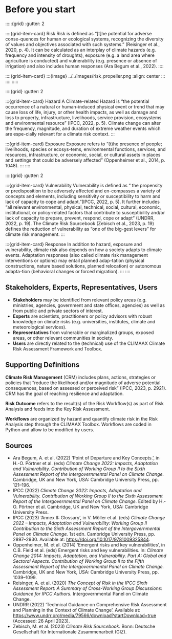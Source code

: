 Before you start
=======================
:::::{grid}
:gutter: 2

::::{grid-item-card} Risk
Risk is defined as “[t]he potential for adverse conse-quences for human or ecological systems, recognizing the diversity of values and objectives associated with such systems.” (Reisinger et al., 2020, p. 4). It can be calculated as an interplay of climate hazards (e.g. frequency and intensity of droughts), exposure (e.g. a land area where agriculture is conducted) and vulnerability (e.g. presence or absence of irrigation) and also includes human responses (Ara Begum et al., 2022).
::::

::::{grid-item-card}
:::{image} ../../images/risk_propeller.png
:align: center
:::
::::
:::::

::::{grid}
:gutter: 2

:::{grid-item-card} Hazard
A Climate-related Hazard is “the potential occurrence of a natural or human-induced physical event or trend that may cause loss of life, injury, or other health impacts, as well as damage and loss to property, infrastructure, livelihoods, service provision, ecosystems and environmental resource” (IPCC, 2022, p. 5). Climate change can alter the frequency, magnitude, and duration of extreme weather events which are espe-cially relevant for a climate risk context.
:::

:::{grid-item-card} Exposure
Exposure refers to “(t)he presence of people; livelihoods, species or ecosys-tems, environmental functions, services, and resources, infrastructure, or economic, social, or cultural assets in places and settings that could be adversely affected”
(Oppenheimer et al., 2014, p. 1048).
:::
::::


::::{grid}
:gutter: 2

:::{grid-item-card} Vulnerability
Vulnerability is defined as “ the propensity or predisposition to be adversely affected and en-compasses a variety of concepts and elements, including sensitivity or susceptibility to harm and lack of capacity to cope and adapt.”(IPCC, 2022, p. 5). It further includes “all relevant environmental, physical, technical, social, cultural, economic, institutional, or policy-related factors that contribute to susceptibility and/or lack of capacity to prepare, prevent, respond, cope or adapt” (UNDRR, 2022, p. 19). The Climate Risk Sourcebook (Zebisch et al., 2023, p. 19) defines the reduction of vulnerability as “one of the big-gest levers” for climate risk management.
:::

:::{grid-item-card} Response
In addition to hazard, exposure and vulnerability, climate risk also depends on how a society adapts to climate events. Adaptation responses (also called climate risk management interventions or options) may entail planned adap-tation (physical constructions, nature based solutions, planned relocation) or autonomous adapta-tion (behavioral changes or forced migration).
:::
::::


## Stakeholders, Experts, Representatives, Users

- **Stakeholders** may be identified from relevant policy areas (e.g. ministries, agencies, government and state offices, agencies) as well as from public and private sectors of interest.
- **Experts** are scientists, practitioners or policy advisors with robust knowledge on climate risks (e.g. universities, institutes, climate and meteorological services).
- **Representatives** from vulnerable or marginalized groups, exposed areas, or other relevant communities in society.
- **Users** are directly related to the (technical) use of the CLIMAAX Climate Risk Assessment Framework and Toolbox.


## Supporting Definitions

**Climate Risk Management** (CRM) includes plans, actions, strategies or policies that “reduce the likelihood and/or magnitude of adverse potential consequences, based on assessed or perceived risk” (IPCC, 2023, p. 2921). CRM has the goal of reaching resilience and adaptation.

**Risk Outcome** refers to the result(s) of the Risk Workflow(s) as part of Risk Analysis and feeds into the Key Risk Assessment.

**Workflows** are organized by hazard and quantify climate risk in the Risk Analysis step through the CLIMAAX Toolbox. Workflows are coded in Python and allow to be modified by users.


## Sources

- Ara Begum, A. et al. (2022) ‘Point of Departure and Key Concepts.’, in H.-O. Pörtner et al. (eds) *Climate Change 2022: Impacts, Adaptation and Vulnerability. Contribution of Working Group II to the Sixth Assessment Report of the Intergovernmental Panel on Climate Change.* Cambridge, UK and New York, USA: Cambridge University Press, pp. 121–196.
- IPCC (2022) *Climate Change 2022: Impacts, Adaptation and Vulnerability. Contribution of Working Group II to the Sixth Assessment Report of the Intergovernmental Panel on Climate Change.* Edited by H.-O. Pörtner et al. Cambridge, UK and New York, USA: Cambridge University Press.
- IPCC (2023) ‘Annex II: Glossary’, in V. Möller et al. (eds) *Climate Change 2022 – Impacts, Adaptation and Vulnerability: Working Group II Contribution to the Sixth Assessment Report of the Intergovernmental Panel on Climate Change.* 1st edn. Cambridge University Press, pp. 2897–2930. Available at: https://doi.org/10.1017/9781009325844.
- Oppenheimer, M. et al. (2014) ‘Emergent risks and key vulnerabilities’, in C.B. Field et al. (eds) Emergent risks and key vulnerabilities. In: *Climate Change 2014: Impacts, Adaptation, and Vulnerability. Part A: Global and Sectoral Aspects. Contribution of Working Group II to the Fifth Assessment Report of the Intergovernmental Panel on Climate Change.* Cambridge, UK and New York, USA: Cambridge University Press, pp. 1039–1099.
- Reisinger, A. et al. (2020) *The Concept of Risk in the IPCC Sixth Assessment Report: A Summary of Cross-Working Group Discussions: Guidance for IPCC Authors.* Intergovernmental Panel on Climate Change.
- UNDRR (2022) ‘Technical Guidance on Comprehensive Risk Assessment and Planning in the Context of Climate Change’. Available at: https://www.undrr.org/media/79566/download?startDownload=true (Accessed: 26 April 2023).
- Zebisch, M. et al. (2023) *Climate Risk Sourcebook.* Bonn: Deutsche Gesellschaft für Internationale Zusammenarbeit (GIZ).
